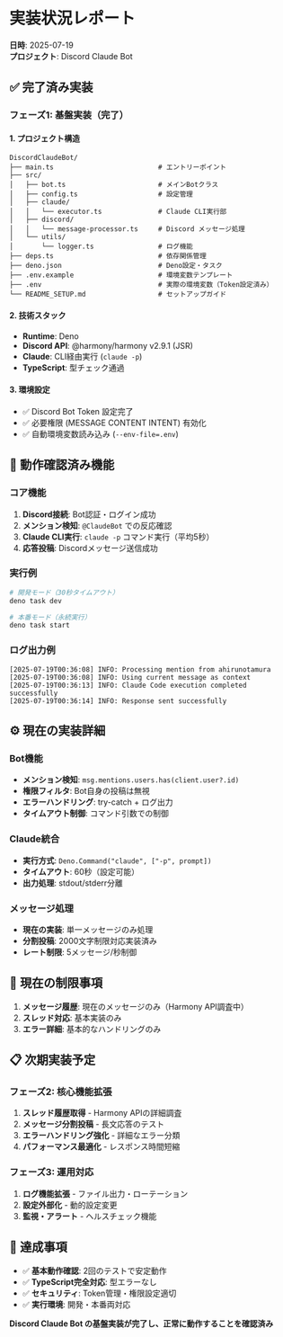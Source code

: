 # 実装状況レポート

**日時**: 2025-07-19  
**プロジェクト**: Discord Claude Bot

## ✅ 完了済み実装

### フェーズ1: 基盤実装（完了）

#### 1. プロジェクト構造
```
DiscordClaudeBot/
├── main.ts                          # エントリーポイント
├── src/
│   ├── bot.ts                       # メインBotクラス
│   ├── config.ts                    # 設定管理
│   ├── claude/
│   │   └── executor.ts              # Claude CLI実行部
│   ├── discord/
│   │   └── message-processor.ts     # Discord メッセージ処理
│   └── utils/
│       └── logger.ts                # ログ機能
├── deps.ts                          # 依存関係管理
├── deno.json                        # Deno設定・タスク
├── .env.example                     # 環境変数テンプレート
├── .env                             # 実際の環境変数（Token設定済み）
└── README_SETUP.md                  # セットアップガイド
```

#### 2. 技術スタック
- **Runtime**: Deno
- **Discord API**: @harmony/harmony v2.9.1 (JSR)
- **Claude**: CLI経由実行 (`claude -p`)
- **TypeScript**: 型チェック通過

#### 3. 環境設定
- ✅ Discord Bot Token 設定完了
- ✅ 必要権限 (MESSAGE CONTENT INTENT) 有効化
- ✅ 自動環境変数読み込み (`--env-file=.env`)

## 🎯 動作確認済み機能

### コア機能
1. **Discord接続**: Bot認証・ログイン成功
2. **メンション検知**: `@ClaudeBot` での反応確認
3. **Claude CLI実行**: `claude -p` コマンド実行（平均5秒）
4. **応答投稿**: Discordメッセージ送信成功

### 実行例
```bash
# 開発モード（30秒タイムアウト）
deno task dev

# 本番モード（永続実行）  
deno task start
```

### ログ出力例
```
[2025-07-19T00:36:08] INFO: Processing mention from ahirunotamura
[2025-07-19T00:36:08] INFO: Using current message as context
[2025-07-19T00:36:13] INFO: Claude Code execution completed successfully
[2025-07-19T00:36:14] INFO: Response sent successfully
```

## ⚙️ 現在の実装詳細

### Bot機能
- **メンション検知**: `msg.mentions.users.has(client.user?.id)`
- **権限フィルタ**: Bot自身の投稿は無視
- **エラーハンドリング**: try-catch + ログ出力
- **タイムアウト制御**: コマンド引数での制御

### Claude統合
- **実行方式**: `Deno.Command("claude", ["-p", prompt])`
- **タイムアウト**: 60秒（設定可能）
- **出力処理**: stdout/stderr分離

### メッセージ処理
- **現在の実装**: 単一メッセージのみ処理
- **分割投稿**: 2000文字制限対応実装済み
- **レート制限**: 5メッセージ/秒制御

## 🔄 現在の制限事項

1. **メッセージ履歴**: 現在のメッセージのみ（Harmony API調査中）
2. **スレッド対応**: 基本実装のみ
3. **エラー詳細**: 基本的なハンドリングのみ

## 📋 次期実装予定

### フェーズ2: 核心機能拡張
1. **スレッド履歴取得** - Harmony APIの詳細調査
2. **メッセージ分割投稿** - 長文応答のテスト
3. **エラーハンドリング強化** - 詳細なエラー分類
4. **パフォーマンス最適化** - レスポンス時間短縮

### フェーズ3: 運用対応
1. **ログ機能拡張** - ファイル出力・ローテーション
2. **設定外部化** - 動的設定変更
3. **監視・アラート** - ヘルスチェック機能

## 🎉 達成事項

- ✅ **基本動作確認**: 2回のテストで安定動作
- ✅ **TypeScript完全対応**: 型エラーなし
- ✅ **セキュリティ**: Token管理・権限設定適切
- ✅ **実行環境**: 開発・本番両対応

**Discord Claude Bot の基盤実装が完了し、正常に動作することを確認済み**